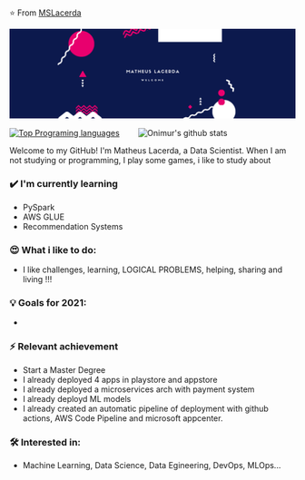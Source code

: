 ⭐️ From [MSLacerda](https://github.com/MSLacerda)

<div align="center"><img alt="Banner | JeanCarlos911" src="https://github.com/MSLacerda/MSLacerda/blob/main/Str1k3r%20S1x%20(1).png" /></div>

<p>
  <a>
    <img width="55%" align="right" alt="Onimur's github stats" src="https://github-readme-stats.vercel.app/api?username=MSLacerda&show_icons=true&hide_border=true" />
  </a>
  
  [![Top Programing languages](https://github-readme-stats.vercel.app/api/top-langs/?username=MSLacerda&layout=compact)](https://github.com/anuraghazra/github-readme-stats)
</p>

Welcome to my GitHub! I'm Matheus Lacerda, a Data Scientist. When I am not studying or programming, I play some games, i like to study about

### ✔️ I'm currently learning
- PySpark
- AWS GLUE
- Recommendation Systems

### 😍 What i like to do:
- I like challenges, learning, LOGICAL PROBLEMS, helping, sharing and living !!!

### 💡 Goals for 2021:
- 
### ⚡ Relevant achievement
- Start a Master Degree
- I already deployed 4 apps in playstore and appstore
- I already deployed a microservices arch with payment system
- I already deployd ML models 
- I already created an automatic pipeline of deployment with github actions, AWS Code Pipeline and microsoft appcenter. 

### 🛠 Interested in:
- Machine Learning, Data Science, Data Egineering, DevOps, MLOps...
